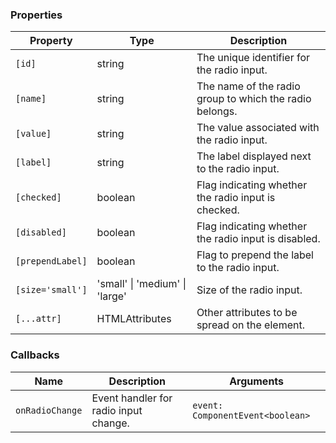 ### Properties

| Property         | Type                             | Description                                             |
| ---------------- | -------------------------------- | ------------------------------------------------------- |
| `[id]`           | string                           | The unique identifier for the radio input.              |
| `[name]`         | string                           | The name of the radio group to which the radio belongs. |
| `[value]`        | string                           | The value associated with the radio input.              |
| `[label]`        | string                           | The label displayed next to the radio input.            |
| `[checked]`      | boolean                          | Flag indicating whether the radio input is checked.     |
| `[disabled]`     | boolean                          | Flag indicating whether the radio input is disabled.    |
| `[prependLabel]` | boolean                          | Flag to prepend the label to the radio input.           |
| `[size='small']` | 'small' \| 'medium' \| 'large'   | Size of the radio input.                                |
| `[...attr] `     | HTMLAttributes<HTMLInputElement> | Other attributes to be spread on the element.           |

### Callbacks

| Name            | Description                           | Arguments                        |
| --------------- | ------------------------------------- | -------------------------------- |
| `onRadioChange` | Event handler for radio input change. | `event: ComponentEvent<boolean>` |
